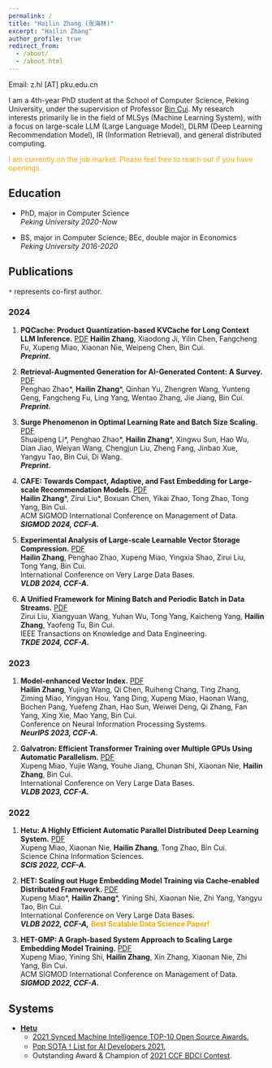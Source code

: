 ```yaml
---
permalink: /
title: "Hailin Zhang (张海林)"
excerpt: "Hailin Zhang"
author_profile: true
redirect_from: 
  - /about/
  - /about.html
---
```


Email: z.hl [AT] pku.edu.cn

I am a 4th-year PhD student at the School of Computer Science, Peking University, under the supervision of Professor [Bin Cui](https://cuibinpku.github.io/). My research interests primarily lie in the field of MLSys (Machine Learning System), with a focus on large-scale LLM (Large Language Model), DLRM (Deep Learning Recommendation Model), IR (Information Retrieval), and general distributed computing.

<font color=orange>I am currently on the job market. Please feel free to reach out if you have openings.</font>

## Education
* PhD, major in Computer Science  
*Peking University 2020-Now*

* BS, major in Computer Science; BEc, double major in Economics  
*Peking University 2016-2020*


## Publications

`*` represents co-first author.

### 2024

1. **PQCache: Product Quantization-based KVCache for Long Context LLM Inference.** [PDF](https://hugozhl.github.io/files/PQCache.pdf)
**Hailin Zhang**, Xiaodong Ji, Yilin Chen, Fangcheng Fu, Xupeng Miao, Xiaonan Nie, Weipeng Chen, Bin Cui.  
***Preprint.***

2. **Retrieval-Augmented Generation for AI-Generated Content: A Survey.** [PDF](https://arxiv.org/abs/2402.19473)  
Penghao Zhao\*, **Hailin Zhang**\*, Qinhan Yu, Zhengren Wang, Yunteng Geng, Fangcheng Fu, Ling Yang, Wentao Zhang, Jie Jiang, Bin Cui.  
***Preprint.***

3. **Surge Phenomenon in Optimal Learning Rate and Batch Size Scaling.** [PDF](https://arxiv.org/abs/2405.14578)  
Shuaipeng Li\*, Penghao Zhao\*, **Hailin Zhang**\*, Xingwu Sun, Hao Wu, Dian Jiao, Weiyan Wang, Chengjun Liu, Zheng Fang, Jinbao Xue, Yangyu Tao, Bin Cui, Di Wang.  
***Preprint.***

4. **CAFE: Towards Compact, Adaptive, and Fast Embedding for Large-scale Recommendation Models.** [PDF](https://dl.acm.org/doi/10.1145/3639306)  
**Hailin Zhang**\*, Zirui Liu\*, Boxuan Chen, Yikai Zhao, Tong Zhao, Tong Yang, Bin Cui.  
ACM SIGMOD International Conference on Management of Data.  
***SIGMOD 2024, CCF-A.***

5. **Experimental Analysis of Large-scale Learnable Vector Storage Compression.** [PDF](https://dl.acm.org/doi/10.14778/3636218.3636234)  
**Hailin Zhang**, Penghao Zhao, Xupeng Miao, Yingxia Shao, Zirui Liu, Tong Yang, Bin Cui.  
International Conference on Very Large Data Bases.  
***VLDB 2024, CCF-A.***

6. **A Unified Framework for Mining Batch and Periodic Batch in Data Streams.** [PDF](https://ieeexplore.ieee.org/abstract/document/10526411)  
Zirui Liu, Xiangyuan Wang, Yuhan Wu, Tong Yang, Kaicheng Yang, **Hailin Zhang**, Yaofeng Tu, Bin Cui.  
IEEE Transactions on Knowledge and Data Engineering.  
***TKDE 2024, CCF-A.***

### 2023
1. **Model-enhanced Vector Index.** [PDF](https://proceedings.neurips.cc/paper_files/paper/2023/file/ac112e8ffc4e5b9ece32070440a8ca43-Paper-Conference.pdf)  
**Hailin Zhang**, Yujing Wang, Qi Chen, Ruiheng Chang, Ting Zhang, Ziming Miao, Yingyan Hou, Yang Ding, Xupeng Miao, Haonan Wang, Bochen Pang, Yuefeng Zhan, Hao Sun, Weiwei Deng, Qi Zhang, Fan Yang, Xing Xie, Mao Yang, Bin Cui.  
Conference on Neural Information Processing Systems.  
***NeurIPS 2023, CCF-A.***

2. **Galvatron: Efficient Transformer Training over Multiple GPUs Using Automatic Parallelism.** [PDF](https://dl.acm.org/doi/10.14778/3570690.3570697)  
Xupeng Miao, Yujie Wang, Youhe Jiang, Chunan Shi, Xiaonan Nie, **Hailin Zhang**, Bin Cui.  
International Conference on Very Large Data Bases.  
***VLDB 2023, CCF-A.***

### 2022
1. **Hetu: A Highly Efficient Automatic Parallel Distributed Deep Learning System.** [PDF](http://scis.scichina.com/en/2023/117101.pdf)  
Xupeng Miao, Xiaonan Nie, **Hailin Zhang**, Tong Zhao, Bin Cui.  
Science China Information Sciences.  
***SCIS 2022, CCF-A.***

2. **HET: Scaling out Huge Embedding Model Training via Cache-enabled Distributed Framework.** [PDF](https://dl.acm.org/doi/10.14778/3489496.3489511)  
Xupeng Miao\*, **Hailin Zhang**\*, Yining Shi, Xiaonan Nie, Zhi Yang, Yangyu Tao, Bin Cui.  
International Conference on Very Large Data Bases.  
***VLDB 2022, CCF-A,*** <font color=orange><strong>Best Scalable Data Science Paper!</strong></font>

3. **HET-GMP: A Graph-based System Approach to Scaling Large Embedding Model Training.** [PDF](https://dl.acm.org/doi/10.1145/3514221.3517902)  
Xupeng Miao, Yining Shi, **Hailin Zhang**, Xin Zhang, Xiaonan Nie, Zhi Yang, Bin Cui.  
ACM SIGMOD International Conference on Management of Data.  
***SIGMOD 2022, CCF-A.***


## Systems
* [**Hetu**](https://github.com/PKU-DAIR/Hetu)
  - [2021 Synced Machine Intelligence TOP-10 Open Source Awards.](https://www.jiqizhixin.com/awards/2021/events)
  - [Pop SOTA！List for AI Developers 2021.](https://mp.weixin.qq.com/s/jHkF9UpgEn1MLZpRH2FOaA)
  - Outstanding Award & Champion of [2021 CCF BDCI Contest](https://mp.weixin.qq.com/s/hSoDMVMZApQxaiNqh2jUSg).


